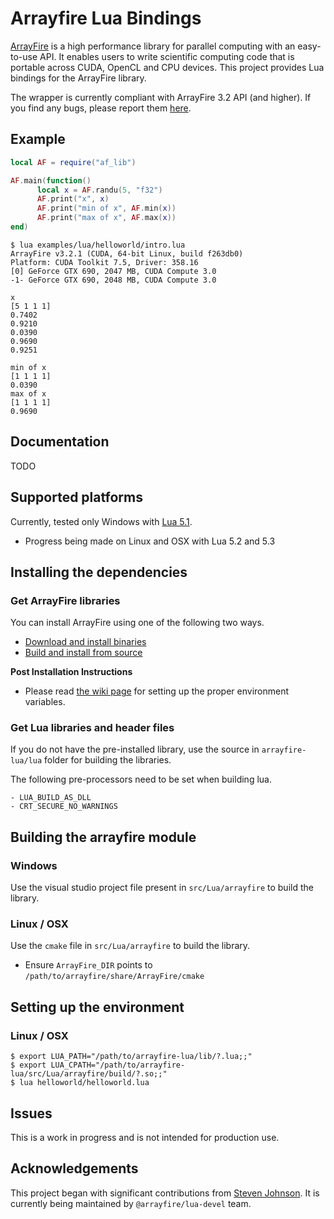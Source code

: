 # Arrayfire Lua Bindings

[ArrayFire](https://github.com/arrayfire/arrayfire) is a high performance library for parallel computing with an easy-to-use API. It enables users to write scientific computing code that is portable across CUDA, OpenCL and CPU devices. This project provides Lua bindings for the ArrayFire library.

The wrapper is currently compliant with ArrayFire 3.2 API (and higher). If you find any bugs, please report them [here](https://github.com/arrayfire/arrayfire-lua/issues).

## Example

```lua
local AF = require("af_lib")

AF.main(function()
      local x = AF.randu(5, "f32")
      AF.print("x", x)
      AF.print("min of x", AF.min(x))
      AF.print("max of x", AF.max(x))
end)
```

```
$ lua examples/lua/helloworld/intro.lua
ArrayFire v3.2.1 (CUDA, 64-bit Linux, build f263db0)
Platform: CUDA Toolkit 7.5, Driver: 358.16
[0] GeForce GTX 690, 2047 MB, CUDA Compute 3.0
-1- GeForce GTX 690, 2048 MB, CUDA Compute 3.0

x
[5 1 1 1]
0.7402
0.9210
0.0390
0.9690
0.9251

min of x
[1 1 1 1]
0.0390
max of x
[1 1 1 1]
0.9690

```

## Documentation

TODO

## Supported platforms

Currently, tested only Windows with [Lua 5.1](http://www.lua.org/ftp/lua-5.1.5.tar.gz).

- Progress being made on Linux and OSX with Lua 5.2 and 5.3

## Installing the dependencies

### Get ArrayFire libraries

You can install ArrayFire using one of the following two ways.

- [Download and install binaries](https://arrayfire.com/download)
- [Build and install from source](https://github.com/arrayfire/arrayfire)

**Post Installation Instructions**

- Please read [the wiki page](https://github.com/arrayfire/arrayfire-lua/wiki) for setting up the proper environment variables.

### Get Lua libraries and header files

If you do not have the pre-installed library, use the source in `arrayfire-lua/lua` folder for building the libraries.

The following pre-processors need to be set when building lua.

    - LUA_BUILD_AS_DLL
    - CRT_SECURE_NO_WARNINGS

## Building the arrayfire module

### Windows

Use the visual studio project file present in `src/Lua/arrayfire` to build the library.

### Linux / OSX

Use the `cmake` file in `src/Lua/arrayfire` to build the library.

- Ensure `ArrayFire_DIR` points to `/path/to/arrayfire/share/ArrayFire/cmake`

## Setting up the environment

### Linux / OSX

    $ export LUA_PATH="/path/to/arrayfire-lua/lib/?.lua;;"
    $ export LUA_CPATH="/path/to/arrayfire-lua/src/Lua/arrayfire/build/?.so;;"
    $ lua helloworld/helloworld.lua

## Issues

This is a work in progress and is not intended for production use.

## Acknowledgements

This project began with significant contributions from [Steven Johnson](https://github.com/ggcrunchy). It is currently being maintained by `@arrayfire/lua-devel` team.
